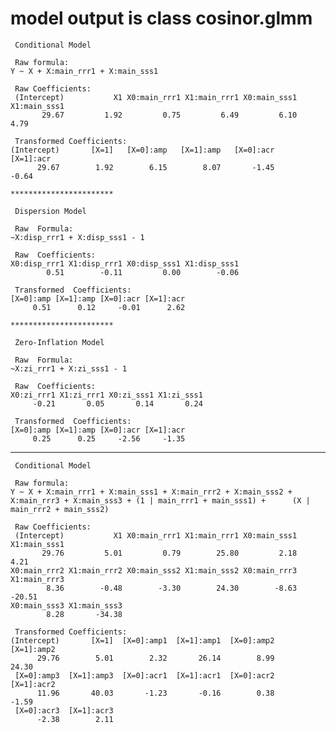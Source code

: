 # model output is class cosinor.glmm

    
     Conditional Model 
    
     Raw formula: 
    Y ~ X + X:main_rrr1 + X:main_sss1 
    
     Raw Coefficients: 
     (Intercept)           X1 X0:main_rrr1 X1:main_rrr1 X0:main_sss1 X1:main_sss1 
           29.67         1.92         0.75         6.49         6.10         4.79 
    
     Transformed Coefficients: 
    (Intercept)       [X=1]   [X=0]:amp   [X=1]:amp   [X=0]:acr   [X=1]:acr 
          29.67        1.92        6.15        8.07       -1.45       -0.64 
    
    ***********************
    
     Dispersion Model 
    
     Raw  Formula: 
    ~X:disp_rrr1 + X:disp_sss1 - 1 
    
     Raw  Coefficients: 
    X0:disp_rrr1 X1:disp_rrr1 X0:disp_sss1 X1:disp_sss1 
            0.51        -0.11         0.00        -0.06 
    
     Transformed  Coefficients: 
    [X=0]:amp [X=1]:amp [X=0]:acr [X=1]:acr 
         0.51      0.12     -0.01      2.62 
    
    ***********************
    
     Zero-Inflation Model 
    
     Raw  Formula: 
    ~X:zi_rrr1 + X:zi_sss1 - 1 
    
     Raw  Coefficients: 
    X0:zi_rrr1 X1:zi_rrr1 X0:zi_sss1 X1:zi_sss1 
         -0.21       0.05       0.14       0.24 
    
     Transformed  Coefficients: 
    [X=0]:amp [X=1]:amp [X=0]:acr [X=1]:acr 
         0.25      0.25     -2.56     -1.35 

---

    
     Conditional Model 
    
     Raw formula: 
    Y ~ X + X:main_rrr1 + X:main_sss1 + X:main_rrr2 + X:main_sss2 +      X:main_rrr3 + X:main_sss3 + (1 | main_rrr1 + main_sss1) +      (X | main_rrr2 + main_sss2) 
    
     Raw Coefficients: 
     (Intercept)           X1 X0:main_rrr1 X1:main_rrr1 X0:main_sss1 X1:main_sss1 
           29.76         5.01         0.79        25.80         2.18         4.21 
    X0:main_rrr2 X1:main_rrr2 X0:main_sss2 X1:main_sss2 X0:main_rrr3 X1:main_rrr3 
            8.36        -0.48        -3.30        24.30        -8.63       -20.51 
    X0:main_sss3 X1:main_sss3 
            8.28       -34.38 
    
     Transformed Coefficients: 
    (Intercept)       [X=1]  [X=0]:amp1  [X=1]:amp1  [X=0]:amp2  [X=1]:amp2 
          29.76        5.01        2.32       26.14        8.99       24.30 
     [X=0]:amp3  [X=1]:amp3  [X=0]:acr1  [X=1]:acr1  [X=0]:acr2  [X=1]:acr2 
          11.96       40.03       -1.23       -0.16        0.38       -1.59 
     [X=0]:acr3  [X=1]:acr3 
          -2.38        2.11 

